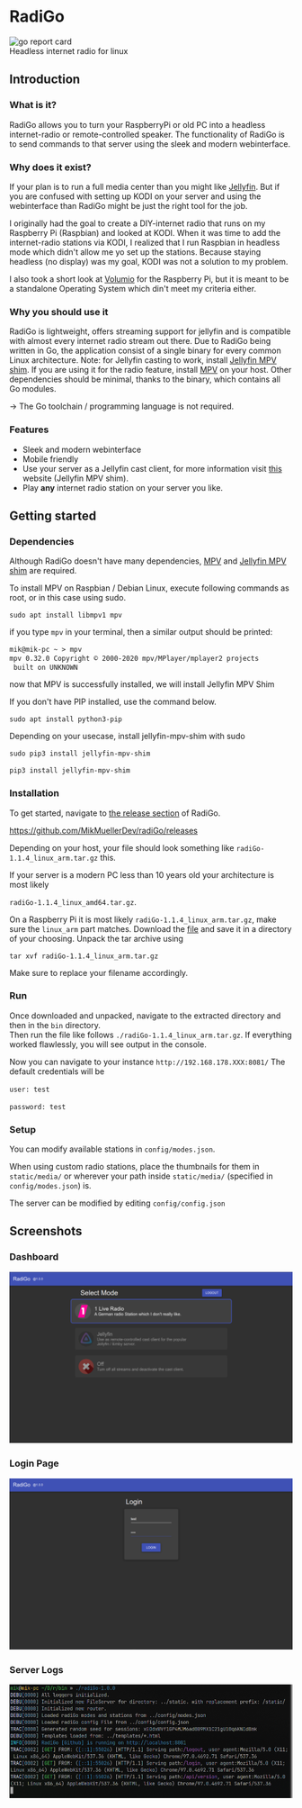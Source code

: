 # RadiGo

![go report card](https://goreportcard.com/badge/github.com/MikMuellerDev/radiGo)  
Headless internet radio for linux

## Introduction

### What is it?

RadiGo allows you to turn your RaspberryPi or old PC into a headless internet-radio or remote-controlled speaker. The functionality of RadiGo is to send commands to that server using the sleek and modern webinterface.

### Why does it exist?

If your plan is to run a full media center than you might like [Jellyfin](https://github.com/jellyfin/). But if you are confused with setting up KODI on your server and using the webinterface than RadiGo might be just the right tool for the job.

I originally had the goal to create a DIY-internet radio that runs on my Raspberry Pi (Raspbian) and looked at KODI.
When it was time to add the internet-radio stations via KODI, I realized that I run Raspbian in headless mode which didn't allow me yo set up the stations.
Because staying headless (no display) was my goal, KODI was not a solution to my problem.

I also took a short look at [Volumio](https://volumio.com/) for the Raspberry Pi, but it is meant to be a standalone Operating System which din't meet my criteria either.

### Why you should use it

RadiGo is lightweight, offers streaming support for jellyfin and is compatible with almost every internet radio stream out there.
Due to RadiGo being written in Go, the application consist of a single binary for every common Linux architecture.
Note: for Jellyfin casting to work, install [Jellyfin MPV shim](https://github.com/jellyfin/jellyfin-mpv-shim/blob/master/README.md#linux-installation). If you are using it for the radio feature, install [MPV](https://mpv.io/manual/master/) on your host.
Other dependencies should be minimal, thanks to the binary, which contains all Go modules.

-> The Go toolchain / programming language is not required.

### Features

- Sleek and modern webinterface
- Mobile friendly
- Use your server as a Jellyfin cast client, for more information visit [this](https://github.com/jellyfin/jellyfin-mpv-shim#readme) website (Jellyfin MPV shim).
- Play **any** internet radio station on your server you like.

## Getting started

### Dependencies

Although RadiGo doesn't have many dependencies, [MPV](https://mpv.io/manual/master/) and [Jellyfin MPV shim](https://github.com/jellyfin/jellyfin-mpv-shim/blob/master/README.md#linux-installation) are required.

To install MPV on Raspbian / Debian Linux, execute following commands as root, or in this case using sudo.

```
sudo apt install libmpv1 mpv
```

if you type `mpv` in your terminal, then a similar output should be printed:

```
mik@mik-pc ~ > mpv
mpv 0.32.0 Copyright © 2000-2020 mpv/MPlayer/mplayer2 projects
 built on UNKNOWN
```

now that MPV is successfully installed, we will install Jellyfin MPV Shim

If you don't have PIP installed, use the command below.

```
sudo apt install python3-pip
```

Depending on your usecase, install jellyfin-mpv-shim with sudo

```
sudo pip3 install jellyfin-mpv-shim
```

```
pip3 install jellyfin-mpv-shim
```

### Installation

To get started, navigate to [the release section](https://github.com/MikMuellerDev/radiGo/releases)
of RadiGo.

https://github.com/MikMuellerDev/radiGo/releases

Depending on your host, your file should look something like `radiGo-1.1.4_linux_arm.tar.gz` this.

If your server is a modern PC less than 10 years old your architecture is most likely

`radiGo-1.1.4_linux_amd64.tar.gz`.

On a Raspberry Pi it is most likely `radiGo-1.1.4_linux_arm.tar.gz`, make sure the `linux_arm` part matches.
Download the [file](https://github.com/MikMuellerDev/radiGo/releases/download/v1.1.4/radiGo-1.1.4_linux_arm.tar.gz) and save it in a directory of your choosing.
Unpack the tar archive using

```
tar xvf radiGo-1.1.4_linux_arm.tar.gz
```

Make sure to replace your filename accordingly.

### Run

Once downloaded and unpacked, navigate to the extracted directory and then in the `bin` directory.  
Then run the file like follows `./radiGo-1.1.4_linux_arm.tar.gz`.
If everything worked flawlessly, you will see output in the console.

Now you can navigate to your instance `http://192.168.178.XXX:8081/`
The default credentials will be

`user: test`

`password: test`

### Setup

You can modify available stations in `config/modes.json`.

When using custom radio stations, place the thumbnails for them in `static/media/` or wherever your path inside `static/media/` (specified in `config/modes.json`) is.

The server can be modified by editing `config/config.json`

## Screenshots

### Dashboard

![](./README_ASSETS/dashboard.png)

### Login Page

![](./README_ASSETS/login.png)

### Server Logs

![](./README_ASSETS/terminal.png)
